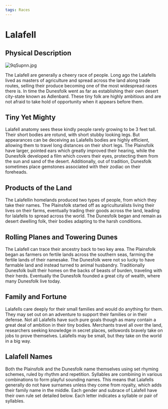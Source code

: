 ```yaml
---
tags: Races
---
```

# Lalafell
## Physical Description

![9qSupnn.jpg](https://i.imgur.com/9qSupnn.jpg)

The Lalafell are generally a cheery race of people. Long ago the Lalafells lived as masters of agriculture and spread across the land along trade routes, selling their produce becoming one of the most widespread races there is. In time the Dunesfolk went as far as establishing their own desert city-state known as Adlenbard. These tiny folk are highly ambitious and are not afraid to take hold of opportunity when it appears before them.

## Tiny Yet Mighty
Lalafell anatomy sees these kindly people rarely growing to be 3 feet tall. Their short bodies are rotund, with short stubby looking legs. But appearances can be deceiving as Lalafells bodies are highly efficient, allowing them to travel long distances on their short legs. The Plainsfolk have larger, pointed ears which greatly improved their hearing, while the Dunesfolk developed a film which covers their eyes, protecting them from the sun and sand of the desert. Additionally, out of tradition, Dunesfolk sometimes place gemstones associated with their zodiac on their foreheads.

## Products of the Land
The Lalafellin homelands produced two types of people, from which they take their names. 
The Plainsfolk started off as agriculturalists living their lives on their farms, eventually trading their goods across the land, leading for lalafells to spread across the world. The Dunesfolk began and remain as desert dwelling folk, their bodies adapting to the harsh conditions.

## Rolling Planes and Towering Dunes
The Lalafell can trace their ancestry back to two key area. 
The Plainsfolk began as farmers on fertile lands across the southern seas, farming the fertile lands of their namesake. 
The Dunesfolk were not so lucky to have farmable land and instead turned to animal husbandry. Traditionally Dunesfolk built their homes on the backs of beasts of burden, traveling with their herds. Eventually the Dunesfolk founded a great city of wealth, where many Dunesfolk live today.

## Family and Fortune
Lalafells care deeply for their small families and would do anything for them. They may set out on an adventure to support their families or in their defense. Not all Lalafells have such pure goals though as many contain a great deal of ambition in their tiny bodies. Merchants travel all over the land, researchers seeking knowledge in secret places, sellswords bravely take on jobs to prove themselves. Lalafells may be small, but they take on the world in a big way.

## Lalafell Names
Both the Plainsfolk and the Dunesfolk name themselves using set rhyming schemes, ruled by rhythm and repetition. Syllables are combining in various combinations to form playful sounding names. This means that Lalafells generally do not have surnames unless they come from royalty, which adds their family name in the middle. Each gender and subrace of Lalafell have their own rule set detailed below. Each letter indicates a syllable or pair of syllables.